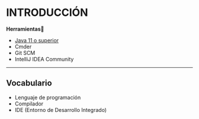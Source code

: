 # INTRODUCCIÓN

**Herramientas**🔧
- [Java 11 o superior](https://github.com/miguel-armas-abt/technical-resources/blob/main/02_backend/java/jdk/install/README.md)
- Cmder
- Git SCM
- IntelliJ IDEA Community

---

## Vocabulario
- Lenguaje de programación
- Compilador
- IDE (Entorno de Desarrollo Integrado)